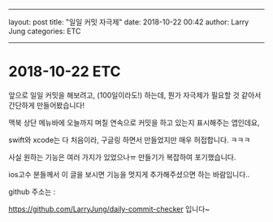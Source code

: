 ---

layout: post
title:  "일일 커밋 자극제"
date:   2018-10-22 00:42
author: Larry Jung
categories: ETC

------

# 2018-10-22 ETC  



앞으로 일일 커밋을 해보려고, (100일이라도!) 하는데, 뭔가 자극제가 필요할 것 같아서 간단하게 만들어봤습니다!  

맥북 상단 메뉴바에 오늘까지 며칠 연속으로 커밋을 하고 있는지 표시해주는 앱인데요,  

swift와 xcode는 다 처음이라, 구글링 하면서 만들었지만 매우 허접합니다. ㅋㅋㅋ  

사실 원하는 기능은 여러 가지가 있었으나ㅠ 만들기가 복잡하여 포기했습니다.  

ios고수 분들께서 이 글을 보시면 기능을 멋지게 추가해주셨으면 하는 바람입니다..   

github 주소는 :  

https://github.com/LarryJung/daily-commit-checker 입니다~  

### 
